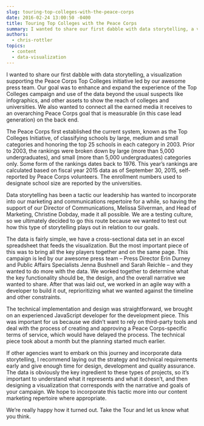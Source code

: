 ```yaml
---
slug: touring-top-colleges-with-the-peace-corps
date: 2016-02-24 13:00:50 -0400
title: Touring Top Colleges with the Peace Corps
summary: I wanted to share our first dabble with data storytelling, a visualization supporting the Peace Corps Top Colleges initiative led by our awesome press team. Our goal was to enhance and expand the experience of the Top Colleges campaign and use of the data beyond the usual suspects like infographics, and other assets to show
authors:
  - chris-rottler
topics:
  - content
  - data-visualization
---
```


I wanted to share our first dabble with data storytelling, a visualization supporting the Peace Corps Top Colleges initiative led by our awesome press team. Our goal was to enhance and expand the experience of the Top Colleges campaign and use of the data beyond the usual suspects like infographics, and other assets to show the reach of colleges and universities. We also wanted to connect all the earned media it receives to an overarching Peace Corps goal that is measurable (in this case lead generation) on the back end.

The Peace Corps first established the current system, known as the Top Colleges Initiative, of classifying schools by large, medium and small categories and honoring the top 25 schools in each category in 2003. Prior to 2003, the rankings were broken down by large (more than 5,000 undergraduates), and small (more than 5,000 undergraduates) categories only. Some form of the rankings dates back to 1976. This year’s rankings are calculated based on fiscal year 2015 data as of September 30, 2015, self-reported by Peace Corps volunteers. The enrollment numbers used to designate school size are reported by the universities.

Data storytelling has been a tactic our leadership has wanted to incorporate into our marketing and communications repertoire for a while, so having the support of our Director of Communications, Melissa Silverman, and Head of Marketing, Christine Dobday, made it all possible. We are a testing culture, so we ultimately decided to go this route because we wanted to test out how this type of storytelling plays out in relation to our goals.

The data is fairly simple, we have a cross-sectional data set in an excel spreadsheet that feeds the visualization. But the most important piece of this was to bring all the key players together and on the same page. This campaign is led by our awesome press team – Press Director Erin Durney and Public Affairs Specialists Jenna Bushnell and Sarah Reichle – and they wanted to do more with the data. We worked together to determine what the key functionality should be, the design, and the overall narrative we wanted to share. After that was laid out, we worked in an agile way with a developer to build it out, reprioritizing what we wanted against the timeline and other constraints.

The technical implementation and design was straightforward, we brought on an experienced JavaScript developer for the development piece. This was important for us because we didn’t want to rely on third-party tools and deal with the process of creating and approving a Peace Corps-specific terms of service, which would have delayed the process. The technical piece took about a month but the planning started much earlier.

If other agencies want to embark on this journey and incorporate data storytelling, I recommend laying out the strategy and technical requirements early and give enough time for design, development and quality assurance. The data is obviously the key ingredient to these types of projects, so it’s important to understand what it represents and what it doesn’t, and then designing a visualization that corresponds with the narrative and goals of your campaign. We hope to incorporate this tactic more into our content marketing repertoire where appropriate.

We’re really happy how it turned out. Take the Tour and let us know what you think.
